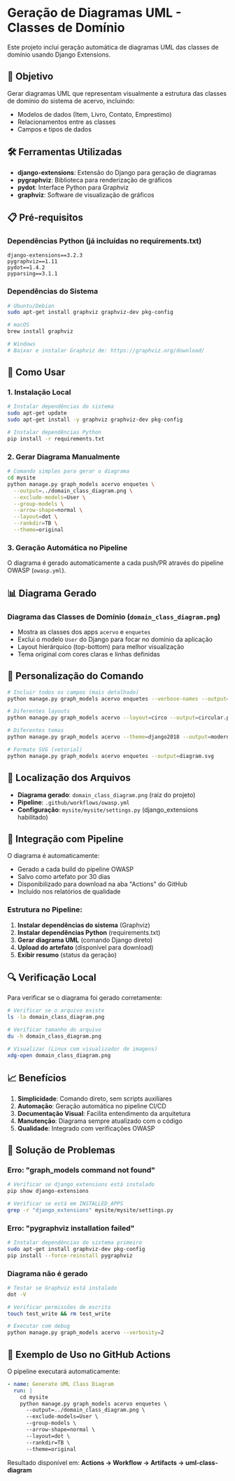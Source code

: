 # Geração de Diagramas UML - Classes de Domínio

Este projeto inclui geração automática de diagramas UML das classes de domínio usando Django Extensions.

## 🎯 Objetivo

Gerar diagramas UML que representam visualmente a estrutura das classes de domínio do sistema de acervo, incluindo:
- Modelos de dados (Item, Livro, Contato, Emprestimo)
- Relacionamentos entre as classes
- Campos e tipos de dados

## 🛠️ Ferramentas Utilizadas

- **django-extensions**: Extensão do Django para geração de diagramas
- **pygraphviz**: Biblioteca para renderização de gráficos
- **pydot**: Interface Python para Graphviz
- **graphviz**: Software de visualização de gráficos

## 📋 Pré-requisitos

### Dependências Python (já incluídas no requirements.txt)
```
django-extensions==3.2.3
pygraphviz==1.11
pydot==1.4.2
pyparsing==3.1.1
```

### Dependências do Sistema
```bash
# Ubuntu/Debian
sudo apt-get install graphviz graphviz-dev pkg-config

# macOS
brew install graphviz

# Windows
# Baixar e instalar Graphviz de: https://graphviz.org/download/
```

## 🚀 Como Usar

### 1. Instalação Local
```bash
# Instalar dependências do sistema
sudo apt-get update
sudo apt-get install -y graphviz graphviz-dev pkg-config

# Instalar dependências Python
pip install -r requirements.txt
```

### 2. Gerar Diagrama Manualmente
```bash
# Comando simples para gerar o diagrama
cd mysite
python manage.py graph_models acervo enquetes \
  --output=../domain_class_diagram.png \
  --exclude-models=User \
  --group-models \
  --arrow-shape=normal \
  --layout=dot \
  --rankdir=TB \
  --theme=original
```

### 3. Geração Automática no Pipeline
O diagrama é gerado automaticamente a cada push/PR através do pipeline OWASP (`owasp.yml`).

## 📊 Diagrama Gerado

### Diagrama das Classes de Domínio (`domain_class_diagram.png`)
- Mostra as classes dos apps `acervo` e `enquetes`
- Exclui o modelo `User` do Django para focar no domínio da aplicação
- Layout hierárquico (top-bottom) para melhor visualização
- Tema original com cores claras e linhas definidas

## 🔧 Personalização do Comando

```bash
# Incluir todos os campos (mais detalhado)
python manage.py graph_models acervo enquetes --verbose-names --output=detailed.png

# Diferentes layouts
python manage.py graph_models acervo --layout=circo --output=circular.png

# Diferentes temas
python manage.py graph_models acervo --theme=django2018 --output=modern.png

# Formato SVG (vetorial)
python manage.py graph_models acervo enquetes --output=diagram.svg
```

## 📁 Localização dos Arquivos

- **Diagrama gerado**: `domain_class_diagram.png` (raiz do projeto)
- **Pipeline**: `.github/workflows/owasp.yml`
- **Configuração**: `mysite/mysite/settings.py` (django_extensions habilitado)

## 🔄 Integração com Pipeline

O diagrama é automaticamente:
- Gerado a cada build do pipeline OWASP
- Salvo como artefato por 30 dias
- Disponibilizado para download na aba "Actions" do GitHub
- Incluído nos relatórios de qualidade

### Estrutura no Pipeline:
1. **Instalar dependências do sistema** (Graphviz)
2. **Instalar dependências Python** (requirements.txt)
3. **Gerar diagrama UML** (comando Django direto)
4. **Upload do artefato** (disponível para download)
5. **Exibir resumo** (status da geração)

## 🔍 Verificação Local

Para verificar se o diagrama foi gerado corretamente:

```bash
# Verificar se o arquivo existe
ls -la domain_class_diagram.png

# Verificar tamanho do arquivo
du -h domain_class_diagram.png

# Visualizar (Linux com visualizador de imagens)
xdg-open domain_class_diagram.png
```

## 📈 Benefícios

1. **Simplicidade**: Comando direto, sem scripts auxiliares
2. **Automação**: Geração automática no pipeline CI/CD
3. **Documentação Visual**: Facilita entendimento da arquitetura
4. **Manutenção**: Diagrama sempre atualizado com o código
5. **Qualidade**: Integrado com verificações OWASP

## 🐛 Solução de Problemas

### Erro: "graph_models command not found"
```bash
# Verificar se django_extensions está instalado
pip show django-extensions

# Verificar se está em INSTALLED_APPS
grep -r "django_extensions" mysite/mysite/settings.py
```

### Erro: "pygraphviz installation failed"
```bash
# Instalar dependências do sistema primeiro
sudo apt-get install graphviz-dev pkg-config
pip install --force-reinstall pygraphviz
```

### Diagrama não é gerado
```bash
# Testar se Graphviz está instalado
dot -V

# Verificar permissões de escrita
touch test_write && rm test_write

# Executar com debug
python manage.py graph_models acervo --verbosity=2
```

## 🎨 Exemplo de Uso no GitHub Actions

O pipeline executará automaticamente:
```yaml
- name: Generate UML Class Diagram
  run: |
    cd mysite
    python manage.py graph_models acervo enquetes \
      --output=../domain_class_diagram.png \
      --exclude-models=User \
      --group-models \
      --arrow-shape=normal \
      --layout=dot \
      --rankdir=TB \
      --theme=original
```

Resultado disponível em: **Actions → Workflow → Artifacts → uml-class-diagram**